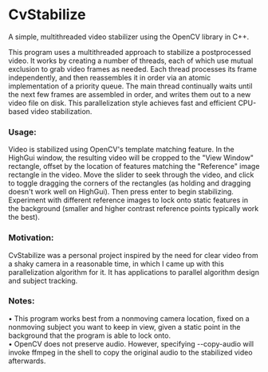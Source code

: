# CvStabilize
A simple, multithreaded video stabilizer using the OpenCV library in C++.  

  This program uses a multithreaded approach to stabilize a postprocessed video. It works by creating a number of threads, each of which use mutual exclusion to grab video frames as needed. Each thread processes its frame independently, and then reassembles it in order via an atomic implementation of a priority queue. The main thread continually waits until the next few frames are assembled in order, and writes them out to a new video file on disk. This parallelization style achieves fast and efficient CPU-based video stabilization.
  
 ### Usage:
  Video is stabilized using OpenCV's template matching feature. In the HighGui window, the resulting video will be cropped to the "View Window" rectangle, offset by the location of features matching the "Reference" image rectangle in the video. Move the slider to seek through the video, and click to toggle dragging the corners of the rectangles (as holding and dragging doesn't work well on HighGui). Then press enter to begin stabilizing. Experiment with different reference images to lock onto static features in the background (smaller and higher contrast reference points typically work the best).
    
 ### Motivation:
  CvStabilize was a personal project inspired by the need for clear video from a shaky camera in a reasonable time, in which I came up with this parallelization algorithm for it. It has applications to parallel algorithm design and subject tracking.
  
### Notes:
  • This program works best from a nonmoving camera location, fixed on a nonmoving subject you want to keep in view, given a static point in the background that the program is able to lock onto.  
  • OpenCV does not preserve audio. However, specifying --copy-audio will invoke ffmpeg in the shell to copy the original audio to the stabilized video afterwards.
